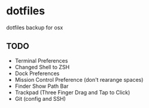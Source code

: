 # dotfiles
dotfiles backup for osx

## TODO
- Terminal Preferences
- Changed Shell to ZSH
- Dock Preferences
- Mission Control Preference (don't rearange spaces)
- Finder Show Path Bar
- Trackpad (Three Finger Drag and Tap to Click)
- Git (config and SSH)
